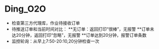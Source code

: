# Ding_O2O

* 检查第三方代理库，作业待接收订单
* 待推送订单和当前时间对比：
**无订单：返回打印“很棒”，无报警
**订单未达20分钟，返回打印“忽略”，无报警
**订单达到20分钟，报警订单条数
* 监控轮询：从早上7:50-20:10,20分钟检查一次
